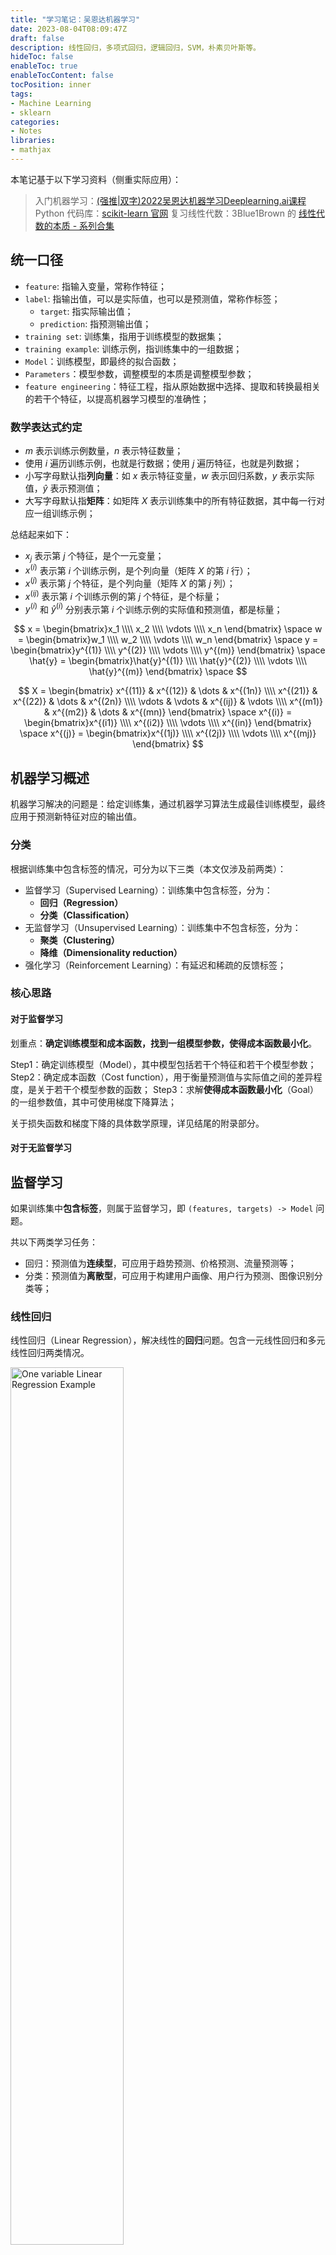 ```yaml
---
title: "学习笔记：吴恩达机器学习"
date: 2023-08-04T08:09:47Z
draft: false
description: 线性回归，多项式回归，逻辑回归，SVM，朴素贝叶斯等。
hideToc: false
enableToc: true
enableTocContent: false
tocPosition: inner
tags:
- Machine Learning
- sklearn
categories:
- Notes
libraries:
- mathjax
---
```


本笔记基于以下学习资料（侧重实际应用）：
> 入门机器学习：[(强推|双字)2022吴恩达机器学习Deeplearning.ai课程](https://www.bilibili.com/video/BV1Pa411X76s/)
> Python 代码库：[scikit-learn 官网](https://scikit-learn.org/stable/index.html)
> 复习线性代数：3Blue1Brown 的 [线性代数的本质 - 系列合集](https://www.bilibili.com/video/BV1ys411472E/)

## 统一口径

- `feature`: 指输入变量，常称作特征；
- `label`: 指输出值，可以是实际值，也可以是预测值，常称作标签；
  - `target`: 指实际输出值；
  - `prediction`: 指预测输出值；
- `training set`: 训练集，指用于训练模型的数据集；
- `training example`: 训练示例，指训练集中的一组数据；
- `Model`：训练模型，即最终的拟合函数；
- `Parameters`：模型参数，调整模型的本质是调整模型参数；
- `feature engineering`：特征工程，指从原始数据中选择、提取和转换最相关的若干个特征，以提高机器学习模型的准确性；

### 数学表达式约定

- $m$ 表示训练示例数量，$n$ 表示特征数量；
- 使用 $i$ 遍历训练示例，也就是行数据；使用 $j$ 遍历特征，也就是列数据；
- 小写字母默认指**列向量**：如 $x$ 表示特征变量，$w$ 表示回归系数，$y$ 表示实际值，$\hat{y}$ 表示预测值；
- 大写字母默认指**矩阵**：如矩阵 $X$ 表示训练集中的所有特征数据，其中每一行对应一组训练示例；
  
总结起来如下：
- $x_j$ 表示第 $j$ 个特征，是个一元变量；
- $x^{(i)}$ 表示第 $i$ 个训练示例，是个列向量（矩阵 $X$ 的第 $i$ 行）；
- $x^{(j)}$ 表示第 $j$ 个特征，是个列向量（矩阵 $X$ 的第 $j$ 列）；
- $x^{(ij)}$ 表示第 $i$ 个训练示例的第 $j$ 个特征，是个标量；
- $y^{(i)}$ 和 $\hat{y}^{(i)}$ 分别表示第 $i$ 个训练示例的实际值和预测值，都是标量；

$$
x = \begin{bmatrix}x_1 \\\\ x_2 \\\\ \vdots \\\\ x_n \end{bmatrix}
\space
w = \begin{bmatrix}w_1 \\\\ w_2 \\\\ \vdots \\\\ w_n \end{bmatrix}
\space
y = \begin{bmatrix}y^{(1)} \\\\ y^{(2)} \\\\ \vdots \\\\ y^{(m)} \end{bmatrix}
\space
\hat{y} = \begin{bmatrix}\hat{y}^{(1)} \\\\ \hat{y}^{(2)} \\\\ \vdots \\\\ \hat{y}^{(m)} \end{bmatrix}
\space
$$

$$
X = 
\begin{bmatrix}
  x^{(11)} & x^{(12)} & \dots & x^{(1n)} \\\\ 
  x^{(21)} & x^{(22)} & \dots & x^{(2n)} \\\\ 
  \vdots & \vdots & x^{(ij)} & \vdots \\\\ 
  x^{(m1)} & x^{(m2)} & \dots & x^{(mn)} 
\end{bmatrix}
\space
x^{(i)} = \begin{bmatrix}x^{(i1)} \\\\ x^{(i2)} \\\\ \vdots \\\\ x^{(in)} \end{bmatrix}
\space
x^{(j)} = \begin{bmatrix}x^{(1j)} \\\\ x^{(2j)} \\\\ \vdots \\\\ x^{(mj)} \end{bmatrix}
$$

## 机器学习概述

机器学习解决的问题是：给定训练集，通过机器学习算法生成最佳训练模型，最终应用于预测新特征对应的输出值。

### 分类

根据训练集中包含标签的情况，可分为以下三类（本文仅涉及前两类）：

- 监督学习（Supervised Learning）：训练集中包含标签，分为：
  - **回归（Regression）**
  - **分类（Classification）**
- 无监督学习（Unsupervised Learning）：训练集中不包含标签，分为：
  - **聚类（Clustering）**
  - **降维（Dimensionality reduction）**
- 强化学习（Reinforcement Learning）：有延迟和稀疏的反馈标签；

### 核心思路

#### 对于监督学习

划重点：**确定训练模型和成本函数，找到一组模型参数，使得成本函数最小化**。

Step1：确定训练模型（Model），其中模型包括若干个特征和若干个模型参数；
Step2：确定成本函数（Cost function），用于衡量预测值与实际值之间的差异程度，是关于若干个模型参数的函数；
Step3：求解**使得成本函数最小化**（Goal）的一组参数值，其中可使用梯度下降算法；

关于损失函数和梯度下降的具体数学原理，详见结尾的附录部分。

#### 对于无监督学习


## 监督学习

如果训练集中**包含标签**，则属于监督学习，即 `(features, targets) -> Model` 问题。

共以下两类学习任务：
- 回归：预测值为**连续型**，可应用于趋势预测、价格预测、流量预测等；
- 分类：预测值为**离散型**，可应用于构建用户画像、用户行为预测、图像识别分类等；

### 线性回归

线性回归（Linear Regression），解决线性的**回归**问题。包含一元线性回归和多元线性回归两类情况。

<img src='https://scikit-learn.org/stable/_images/sphx_glr_plot_ols_001.png' alt='One variable Linear Regression Example' width='60%'>

#### 原理

目标：求解一组模型参数 $(w,b)$ 使得成本函数 $J$ 最小化。

$$ 
f_{w,b}(x) = wx + b = \begin{bmatrix}w_1 \\\\ w_2 \\\\ \vdots \\\\ w_n \end{bmatrix} \cdot \begin{bmatrix}x_1 \\\\ x_2 \\\\ \vdots \\\\ x_n \end{bmatrix} + b = \sum_{j=1}^{n} w_j x_j + b \tag{Model}
$$

$$ J(w,b) = \frac{1}{2m} \displaystyle\sum_{i=1}^{m} (f_{w,b}(x^{(i)}) - y^{(i)})^2 \tag{Cost function} $$

$$ J(w,b) = \frac{1}{2m} \displaystyle\sum_{i=1}^{m} (f_{w,b}(x^{(i)}) - y^{(i)})^2 + \alpha {\lVert \vec{w} \rVert}_1 \tag{Cost function: L1 norm} $$

$$ J(w,b) = \frac{1}{2m} \displaystyle\sum_{i=1}^{m} (f_{w,b}(x^{(i)}) - y^{(i)})^2 + \alpha {\lVert \vec{w} \rVert}_2^2 \tag{Cost function: L2 norm} $$

$$ \min_{\vec{w},b} J(w,b) \tag{Goal} $$

其中，模型参数如下:
- $w = \begin{bmatrix}w_1 \\\\ w_2 \\\\ \vdots \\\\ w_n \end{bmatrix}$，分别对应 n 个特征的权重（weights）或系数（coefficients）；
- $b$：偏差（bias）或截距（intercept）；

说明：
- 当 n = 1 时，对应一元线性回归；当 n >= 2 时，对应多元线性回归；
- 对于普通最小二乘法：
  - $MSE = \frac{1}{m} \displaystyle\sum_{i=1}^{m} (f_{w,b}(x^{(i)}) - y^{(i)})^2$，但机器学习中经验使用 $\frac{1}{2} MSE$，仅用于求导数/偏导数时，计算消去常数2，并不影响结果；
- 三种成本函数分别对应的线性回归模型：
  - 普通最小二乘回归；
  - Lasso 回归（也称作 L1 回归或套索回归）：
    - 作用：可进行特征选择，即让特征系数取零；
    - 方法：在最小二乘法的基础上，添加了 L1 正则项 $\alpha {\lVert \vec{w} \rVert}_1$ 作为惩罚（其中 $\alpha > 0$）；
  - Ridge 回归（也称作 L2 回归或岭回归）：
    - 作用：可防止过拟合；
    - 方法：在最小二乘法的基础上，添加了 L2 正则项即 $\alpha {\lVert \vec{w} \rVert}_2^2$ 作为惩罚（其中 $\alpha > 0$）；

#### 示例

##### 一元线性回归

以下示例来源于 sklearn 的糖尿病数据集。

```python
import numpy as np
import matplotlib.pyplot as plt
from sklearn.datasets import load_diabetes
from sklearn.linear_model import LinearRegression
from sklearn.model_selection import train_test_split
from sklearn.metrics import mean_squared_error, r2_score

# 加载数据集：仅取其中一个特征，并拆分训练集/测试集（7/3）
features, target = load_diabetes(return_X_y=True)
feature = features[:, np.newaxis, 2]
X_train, X_test, y_train, y_test = train_test_split(feature, target, test_size=0.3, random_state=8)
print('特征数量：{} 个（原始数据集共 {} 个特征）\n总样本量：共 {} 组，其中训练集 {} 组，测试集 {} 组'.format(feature.shape[1], features.shape[1], target.shape[0], X_train.shape[0], X_test.shape[0]))

# 创建线性回归模型并拟合数据
model = LinearRegression()
model.fit(X_train, y_train)

# 获取模型参数
w = model.coef_
b = model.intercept_
print('模型参数：w={}, b={}'.format(w, b))

# 衡量模型性能：R2 和 MSE
y_train_pred = model.predict(X_train)
y_test_pred = model.predict(X_test)
# R2（决定系数，1最佳），计算等同于 r2_score(y_true, y_pred)
r2_train = model.score(X_train, y_train)
r2_test = model.score(X_test, y_test)
# MSE（均方误差）
mse_train = mean_squared_error(y_train, y_train_pred)
mse_test = mean_squared_error(y_test, y_test_pred)
print('模型性能：\n  训练集：R2={:.3f}, MSE={:.3f}\n  测试集：R2={:.3f}, MSE={:.3f}'.format(r2_train, mse_train, r2_test, mse_test))

# 绘图
plt.title('LinearRegression (One variable)')
plt.scatter(X_train, y_train, color='red', marker='X')
plt.plot(X_test, y_pred, linewidth=3)
plt.legend(['training points', 'model: $y={:.2f}x+{:.2f}$'.format(w[0], b)])
plt.savefig('LinearRegression_diabetes.svg')
```
<img src='https://user-images.githubusercontent.com/46241961/273402064-fdd2a737-a691-45bc-8c17-6f921e02d487.svg' alt='一元线性回归-糖尿病数据集' width=80%>

##### 多元线性回归

以下示例来源于 sklearn 的糖尿病数据集，选取了所有的特征，并对比了普通最小二乘/Lasso/Ridge 三种回归的模型性能。

```python
import numpy as np
import matplotlib.pyplot as plt
from sklearn.datasets import load_diabetes
from sklearn.linear_model import LinearRegression, Lasso, Ridge
from sklearn.model_selection import train_test_split
from sklearn.metrics import mean_squared_error

# 加载数据集：取所有特征，并拆分训练集/测试集（7/3）
features, target = load_diabetes(return_X_y=True)
X_train, X_test, y_train, y_test = train_test_split(features, target, test_size=0.3, random_state=8)
print('特征数量：{} 个\n总样本量：共 {} 组，其中训练集 {} 组，测试集 {} 组'.format(features.shape[1], target.shape[0], X_train.shape[0], X_test.shape[0]))

def _models(alpha=1):
    lr = LinearRegression().fit(X_train, y_train) # 第一种：普通最小二乘回归
    lasso = Lasso(alpha=alpha).fit(X_train, y_train) # 第二种：Lasso/L1/套索回归
    ridge = Ridge(alpha=alpha).fit(X_train, y_train) # 第三种：Ridge/L2/岭回归
    return lr, lasso, ridge

# 对比四组 alpha 取值
alphas_list = [0.05, 0.1, 0.5, 1]

for i in range(len(alphas_list)):
    alpha = alphas_list[i]
    print('\n======== alpha={} ========'.format(alpha))
    
    # 对比三种线性模型
    models = _models(alpha=alpha)
    for model in models:    
        # 模型参数
        w = model.coef_
        b = model.intercept_

        # 模型性能：R2 和 MSE
        r2_train = model.score(X_train, y_train)
        r2_test = model.score(X_test, y_test)
        mse_train = mean_squared_error(y_train, model.predict(X_train))
        mse_test = mean_squared_error(y_test, model.predict(X_test))
    
        # 打印
        model_name = model.__class__.__name__
        print('{}：\n  模型参数：w={}, b={:.3f}\n  训练集：R2={:.3f}, MSE={:.3f}\n  测试集：R2={:.3f}, MSE={:.3f}'.format(model_name, w, b, r2_train, mse_train, r2_test, mse_test))
```

### 多项式回归

多项式回归（Polynomial regression），解决非线性的**回归**问题。

核心思想是将非线性问题转化为线性问题。

#### 原理

目标：求解一组模型参数 $(\vec{w},b)$ 使得成本函数 $J$ 最小化。


$$ f_{w,b}(x) = w_1x + w_2x^2 + b \tag{Model1} $$
$$ f_{w,b}(x) = w_1x + w_2x^2 + w_3x^3 + b \tag{Model2} $$
$$ f_{w,b}(x) = w_1x_1 + w_2x_2 + w_3x_1x_2 + w_4x_1^2 + w_5x_2^2 + b \tag{Model3} $$

$$ J(w,b) =  \tag{Cost function}$$

$$ \min_{\vec{w},b} J(w,b) \tag{Goal} $$

其中，模型参数如下:
- $\vec{w}$：分别对应各项的权重（weights）或系数（coefficients）；
- $b$：偏差（bias）或截距（intercept）；

说明：上述 Model1、Model2、Model3 依次是一元二次多项式、一元三次多项式、二元二次多项式。

#### 示例

以下示例为一元三次多项式。

```python
import numpy as np
import matplotlib.pyplot as plt
from sklearn.preprocessing import PolynomialFeatures
from sklearn.linear_model import LinearRegression
from sklearn.metrics import mean_squared_error, r2_score

rng = np.random.RandomState(0)

# 数据集
x = np.linspace(-3, 7, 10)
y = np.power(x, 3) + np.power(x, 2) + x + 1 + rng.randn(1)
X = x[:, np.newaxis]

# 绘制训练集
plt.figure(figsize=(8, 6))
plt.scatter(X, y, color='red', marker='X')
legend_names = ['training points']

# 多项式特征的线性回归模型
for degree in range(10):
    # 创建多项式特征
    poly = PolynomialFeatures(degree=degree)
    X_poly = poly.fit_transform(X)
    
    # 创建线性回归模型：X_poly 与 y 为线性关系
    model = LinearRegression()
    model.fit(X_poly, y)

    # 使用模型预测
    y_pred = model.predict(X_poly)
    
    # 获取模型参数和性能指标
    w = model.coef_
    b = model.intercept_
    mse = mean_squared_error(y, y_pred) # 均方误差
    r2 = r2_score(y, y_pred) # 决定系数
    print('当 degree 取 {} 时，mse={}, r2={}, 模型参数 w={}, b={:.4f}'.format(degree, round(mse, 3), r2, w, b))

    # 绘图
    plt.plot(X, y_pred)
    legend_names.append('degree {}: mse {}, r2 {}'.format(degree, round(mse, 3), r2))

# 添加图例
plt.legend(legend_names)
plt.savefig('PolynomialFeatures_LinearRegression.svg')
```
<img src='https://user-images.githubusercontent.com/46241961/272204746-6f8c1665-2d34-40fc-ae86-29e8d0d7a942.svg' alt='PolynomialFeatures_LinearRegression' width='80%'>

### 逻辑回归

logistic regression，解决**分类**问题。

（binary classification）

true: 1, positive class
false: 0, negative class

logistic/sigmoid function

$$
z = \vec{w} \cdot \vec{x} + b \\\\
g(z) = \frac{1}{1+e^{-z}}
$$

$$
g(z) = g(\vec{w} \cdot \vec{x} + b) = \frac{1}{1+e^{-(\vec{w} \cdot \vec{x} + b)}} = P(y=1|x;\vec{w},b)
$$

### 决策树

Decison tree，解决**分类**问题。

- 根节点：无入多出
- 内部节点：一入多出
- 叶子结点：一入无出

熵

基尼系数

### 随机森林

Random forest，解决**分类**问题。

回归问题：求均值
分列问题：求众数

### SVM

支持向量机，解决**分类**问题。

属于线性分类器。非线性问题，可通过 kernal SVM 解决（映射到高维）；

超平面：
- 决策分界面（decision boundary）
- 边界分界面（margin boundary）

Hard-margin SVM
Soft-margin SVM：加入了容错率

### 朴素贝叶斯

Nbayes，解决**分类**问题。

### K近邻

KNN (K-Nearest Neighbors)，解决**分类+回归**问题。

### 神经网络

Neural Network，解决**分类+回归**问题。

## 无监督学习

### 概述

训练集中**不包含标签**，则属于无监督学习，即 `(features) -> Model`.

共分为两大类任务：
- 聚类（Clustering）
- 降维（Dimensionality reduction）

### K-means

解决**聚类**问题。

- K-means：将 n 个点分为 k 个簇，使得簇内具有较高的相似度，簇间具有较低的相似度；（欧氏距离）
- 
### DBSCAN

解决**聚类**问题。

- DBSCAN（密度聚类）：将 n 个点分为三类，然后删除噪音点；（曼哈顿距离）
  - 核心点：在半径 eps（两个样本被看做邻域的最大举例） 内的点的个数超过 min_samples（簇的样本数）；
  - 边界点：在半径 eps 内的点的个数不超过 min_samples，但落在核心点的邻域内；
  - 噪音点：既不是核心点，也不是边界点；

### PCA

解决**降维**问题。

- PCA：主成分分析；

## 模型评估

模型评估的目标是**选出泛化能力最强的模型**。

### 评估方法

留出法（Hold-out）：拆分训练集和测试集

交叉验证法（Cross Validation）：将数据集分成 N 块，使用 N-1 块进行训练，再用最后一块进行测试；

自助法（Bootstrap）：

### 回归评估指标

<br>以下公式统一说明：
$y$：实际值，target
$\hat{y}$：预测值，prediction
$\bar{y}$：平均值，mean

#### MAE

MAE（Mean Absolute Error），平均绝对误差

$$ MAE = \frac{1}{m} \sum_{i=1}^{m} \lvert \hat{y_i} - y_i \rvert $$

#### MAPE

MAPE（Mean Absolute Percentage Error），平均绝对百分误差

$$ MAPE = \frac{100}{m} \sum_{i=1}^{m} \lvert \frac{y_i - \hat{y_i}}{y_i} \rvert $$

#### MSE

MSE（Mean squared error），均方误差

$$ MSE = \frac{1}{m} \sum_{i=1}^{m} (\hat{y_i} - y_i)^2 $$

#### RMSE

RMSE（Root Mean Square Error），均方根误差

$$ RMSE = \sqrt{MSE} $$

#### R<sup>2</sup>

R<sup>2</sup> (coefficient of determination)，决定系数，**回归平方和**占比**总平方和**来衡量回归模型的质量；

$$ R^2 = \frac{SSR}{SST} = 1- \frac{SSE}{SST} $$


为了计算 R<sup>2</sup> ，需要先引入 SST/SSR/SSE 这三个概念。

{{< boxmd >}}
助记小技巧：**T** is short for total, **R** is short for regression, **E** is short for error.
{{< /boxmd >}}

<img src='https://user-images.githubusercontent.com/46241961/273396195-6b600d0a-5248-4c07-aa9c-66bbc9e36518.svg' alt='LinearRegression_SST_SSR_SSE' width='80%'>




SST (sum of squares total)，总平方和，用以衡量**实际值**偏离**均值**的程度；

$$ SST = \sum (y - \bar{y})^2 $$

思考：SST 客观存在，与回归模型无关；

SSR (sum of squares due to regression)，回归平方和，用于衡量**预测值**偏离**均值**的程度；

$$ SSR = \sum (\hat{y} - \bar{y})^2 $$

思考：当 SSR = SST 时，即回归模型进行了完美的预测；

SSE (sum of squares error)，误差平方和，用于衡量**预测值**偏离**实际值**的程度；

$$ SSE = \sum (y - \hat{y})^2 $$

思考：
- SSE 直接决定了回归模型的质量；
- 三者之间的关系是 $SST = SSR + SSE$；

思考：
- 当 $R^2 \to 1$ 时，表明模型质量越高，因为此时 $SSR \to SST$，即客观存在的 $SST$，可以近似全部使用 $SSR$ 解释，此时 $SSE \to 0$；
- 当 $R^2 \to 0$ 时，表明模型质量越差，因为此时 $SSE \to SST$，即客观存在的 $SST$，几乎全部来自于 $SSE$；

### 分类评估指标

#### 混淆矩阵

（confusion matrix）

用于分类模型的效果评估。以下以二分类模型为例：

| 预测/实际&nbsp;&nbsp;&nbsp; | Positive&nbsp;&nbsp;&nbsp; | Negative&nbsp;&nbsp;&nbsp; |
| ---------- | ---------- | ---------- |
| **Positive** | TP  | FP&nbsp;&nbsp;&nbsp; | 
| **Negative** | FN  | TN&nbsp;&nbsp;&nbsp; | 

- 准确率（accuracy）：指预测正确的比例，即 $\frac{TP+TN}{TP+TN+FP+FN}$
- 精确率（precision）：也称作查准率，指预测为正中实际为正的比例，即 $\frac{TP}{TP+FP}$
- 召回率（recall）：也称作查全率，指实际为正中预测为正的比例，即 $\frac{TP}{TP+FN}$
- F1：$\frac{2 \times	 精确率 \times 召回率}{精确率 + 召回率}$

#### ROC

[深入介紹及比較ROC曲線及PR曲線](https://medium.com/nlp-tsupei/roc-pr-%E6%9B%B2%E7%B7%9A-f3faa2231b8c)

用于分类模型的效果评估，以可视化的方式。



## 附

两点之间距离的计算方式（相似度衡量）：
- 欧氏距离：差的平方和的平方根；
- 曼哈顿距离：差的绝对值的和；
- 马氏距离：？？协方差距离
- 余弦相似度（cosine similarity）：用两个向量夹角的余弦值衡量两个样本差异的大小；（越接近于1，说明夹角越接近于0，表明越相似）


一些术语概念：
- 方差：分散程度。样本和样本均值的差的平方和的均值；
- 协方差：线性相关性程度。若协方差为0则线性无关；
- 特征向量：矩阵的特征向量。数据集结构的非零向量；空间中每个点对应的一个坐标向量。

### 成本函数

损失函数（Loss function）用于衡量预测值与实际值之间的差异程度，一般使用 $L$ 表示：

$$ L(f_{w,b}(x^{(i)}), y^{(i)}) $$

成本函数（Cost function）也称作代价函数，用于评估模型的**拟合程度**。一般使用 $J$ 表示：

$$
J(w,b) = \displaystyle \frac{1}{m} \sum_{i=1}^{m} L(f_{w,b}(x^{(i)}), y^{(i)})
$$

#### MSE Cost Function

均方误差成本函数（Mean Squared Error Cost Function），适用于线性回归模型。

$$
J(w,b) = \frac{1}{2m} \displaystyle\sum_{i=1}^{m} (\hat y^{(i)} - y^{(i)})^2 
$$
即
$$ 
J(w,b) = \frac{1}{2m} \displaystyle\sum_{i=1}^{m} (f_{w,b}(x^{(i)}) - y^{(i)})^2 
$$

其中 `m` 为训练集中训练示例数量，几何意义上指点的个数。
注意：除以 `2m` 而不是 ~~`m`~~，目的是在不影响结果的前提下，使得求解偏导数更加简洁（仅此而已）；

#### Logistic loss function

适用于逻辑回归模型。

$$
L(f_{w,b}(x^{(i)}), y^{(i)}) = 
\begin{cases}
-log\left(f_{w,b}(x^{(i)})\right) & if\ y^{(i)} = 1 \\\\
-log\left(1-f_{w,b}(x^{(i)})\right) & if\ y^{(i)} = 0 \\\\
\end{cases}
$$
即
$$
-y^{(i)}log(f_{w,b}(x^{(i)}) - (1-y^{(i)})log(f_{w,b}(x^{(i)})
$$

### 梯度下降

#### 梯度定义

给定任意 $n$ 元**可微**函数 $$f(x_1, x_2,..., x_n)$$

则函数 $f$ 的**偏导数构成的向量**，称为梯度，记作 $grad f$ 或 $\nabla f$，即：

$$
grad f = \nabla f = (\frac{\partial f}{\partial x_1}, \frac{\partial f}{\partial x_2},..., \frac{\partial f}{\partial x_n})
$$

梯度的几何意义是，<mark>**梯度方向**是函数值上升最快的方向，反方向为下降最快的方向</mark>，因此可应用于求解多元函数的极值。

{{< expand "关于偏导数">}}

函数 $f$ 对自变量 $x_i$ 的偏导数，指保持其他自变量不变，当 $x_i$ 发生增量 $\Delta x_i$ 且趋向于零即 $\displaystyle \lim_{{\Delta x_i} \to 0} $ 时，函数 $f$ 的`瞬时变化率`：

$$ \frac{\partial f}{\partial x_i} = \lim_{{\Delta x_i} \to 0} \frac{\Delta f}{\Delta x_i} = \lim_{{\Delta x_i} \to 0} \frac{f(x_i + {\Delta x_i}, ...) - f(x_i, ...)}{\Delta x_i}
$$

注意，可微一定可导，即任意给定点的邻域内所有偏导数存在且连续。

{{< /expand >}}

#### 梯度下降算法

梯度下降（Gradient Descent）是一种迭代优化算法，用于求解任意一个可微函数的**局部最小值**。在机器学习中，常用于**最小化成本函数**，即最大程度减小预测值与实际值之间的误差。即：

给定成本函数 $J(w_1,w_2,...,w_n)$，求解一组 $(w_1,w_2,...,w_n)$，使得
$$ \min_{w_1,w_2,...,w_n} J(w_1,w_2,...,w_n) $$

实现的核心原理：<mark>**沿着梯度反方向，函数值下降最快**。</mark>

选定初始位置 $(w_1,w_2,...,w_n)$，通过重复以下步骤，直至收敛，即可得到局部最小值的解：

$$
\begin{equation} 
  \begin{pmatrix}
    w_1 \\\\
    w_2 \\\\
    \vdots \\\\
    w_n \\\\
  \end{pmatrix}
    \rightarrow
  \begin{pmatrix}
    w_1 \\\\
    w_2 \\\\
    \vdots \\\\
    w_n \\\\
  \end{pmatrix}
    - \alpha
  \begin{pmatrix}
    \frac{\partial J}{\partial w_1} \\\\
    \frac{\partial J}{\partial w_2} \\\\
    \vdots \\\\
    \frac{\partial J}{\partial w_n} \\\\
  \end{pmatrix}
\end{equation}
$$

其中：
- $\alpha$ 指学习率（Learning rate），也称作步长，决定了迭代的次数。注意 $\alpha \geq 0$，因为需要沿着梯度反方向迭代；
- 假设 $\vec{w}$ 表示点坐标对应的向量，则上述迭代步骤可使用梯度简写为：
  $$
  \vec{w} \rightarrow \vec{w} - \alpha \nabla J
  $$

##### 选择学习率

方法：给定不同 $\alpha$ 运行梯度下降时，绘制 $J$ 和 迭代次数的图，通过观察 $J$ **是否单调递减直至收敛**来判断 $\alpha$ 的选择是否合适；
  - 单调递增或有增有减：$\alpha$ 太大，步子迈大了，应该降低 $\alpha$；
  - 单调递减但未收敛：$\alpha$ 太小，学习太慢，应该提升 $\alpha$；

经验值参考：[0.001, 0.01, 0.1, 1] 或者 [0.001, 0.003, 0.01, 0.03, 0.1, 0.3, 1]


##### 梯度分类

- 批量梯度下降（Batch Gradient Descent）：使用训练集中的所有数据
- 随机梯度下降（SGD）：？？根据每个训练样本进行参数更新

### 特征缩放

特征缩放（Feature Scaling）是一种用于**标准化自变量或特征范围**的方法。

背景：不同特征之间的取值范围差异较大，导致梯度下降运行低效。特征缩放使得不同特征之间的取值范围差异，降低至可比较的范围。
  - 除上限，如 [200, 1000] -> [0.2, 1]

目标：为了使梯度下降运行的更快，最终提高模型训练性能。

经验值：
- 太大或者太小都需要：如[-0.001, 0.001]、[-100, 100]；
- 通常[-3, 3]范围内，不需要；

#### 均值归一化

Mean Normalization，与均值的差异 / 上下限的整体差异：

$$
x^{\prime} = \frac{x - \mu}{max(x) - min(x)}
$$

#### Z 分数归一化

Z-score normalization，与均值的差异 / 标准差：

$$
x^{\prime} = \frac{x - \mu}{\sigma}
$$

其中标准差（Standard Deviation）$\sigma$ 计算公式如下：

$$
\sigma = \sqrt{\frac{\sum {(x - \mu)}^2}{n}}
$$

### 过拟合

解决过拟合的方法：
1. 收集更多的训练示例；
2. 特征值选择；
3. 正则化；


<img src='https://www.nvidia.cn/content/dam/en-zz/Solutions/gtcf20/data-analytics/nvidia-ai-data-science-workflow-diagram.svg'>

<img src='https://easyai.tech/wp-content/uploads/2022/08/523c0-2019-08-21-application.png.webp'>

<img src='https://www.tibco.com/sites/tibco/files/media_entity/2021-05/random-forest-diagram.svg'>

<img src='https://miro.medium.com/v2/resize:fit:1204/format:webp/1*iWHiPjPv0yj3RKaw0pJ7hA.png'>